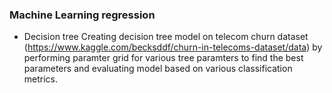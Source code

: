 ### Machine Learning regression
- Decision tree
Creating decision tree model on telecom churn dataset (https://www.kaggle.com/becksddf/churn-in-telecoms-dataset/data) by performing paramter grid for various tree paramters to find the best parameters and evaluating model based on various classification metrics.

